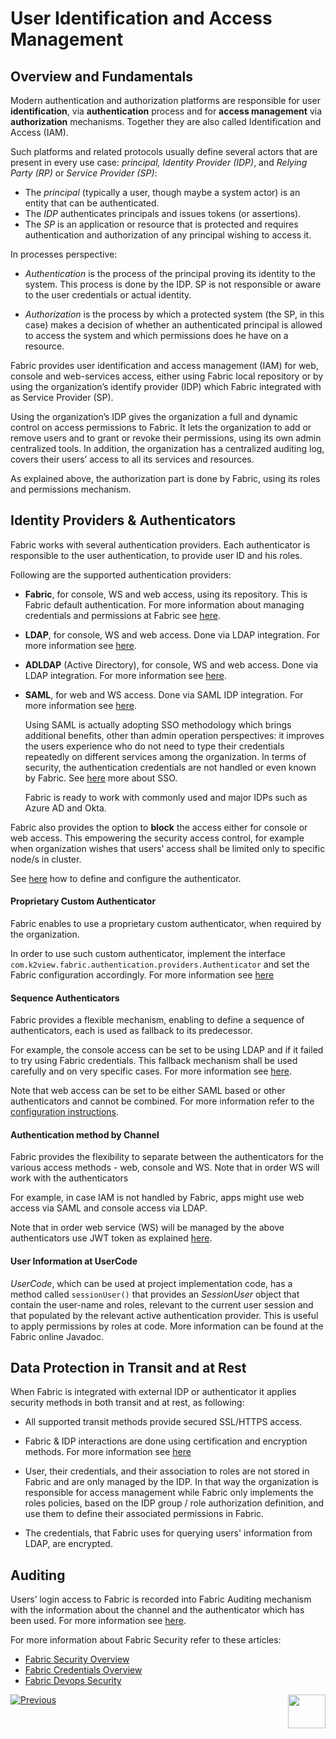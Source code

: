 # User Identification and Access Management

## Overview and Fundamentals 

Modern authentication and authorization platforms are responsible for user **identification**, via **authentication** process and for **access management** via **authorization** mechanisms. Together they are also called Identification and Access (IAM).

Such platforms and related protocols usually define several actors that are present in every use case: *principal, Identity Provider (IDP)*, and *Relying Party (RP)* or *Service Provider (SP)*:

- The *principal* (typically a user, though maybe a system actor) is an entity that can be authenticated.
- The *IDP* authenticates principals and issues tokens (or assertions). 
- The *SP* is an application or resource that is protected and requires authentication and authorization of any principal wishing to access it. 

In processes perspective: 

- *Authentication* is the process of the principal proving its identity to the system.  This process is done by the IDP. SP is not responsible or aware to the user credentials or actual identity.

- *Authorization* is the process by which a protected system (the SP, in this case) makes a decision of whether an authenticated principal is allowed to access the system and which permissions does he have on a resource.



Fabric provides user identification and access management (IAM) for web, console and web-services access, either using Fabric local repository or by using the organization’s identify provider (IDP) which Fabric integrated with as Service Provider (SP). 

Using the organization’s IDP gives the organization a full and dynamic control on access permissions to Fabric. It lets the organization to add or remove users and to grant or revoke their permissions, using its own admin centralized tools. In addition, the organization has a centralized auditing log, covers their users’ access to all its services and resources. 

As explained above, the authorization part is done by Fabric, using its roles and permissions mechanism.

## Identity Providers & Authenticators

Fabric works with several authentication providers. Each authenticator is responsible to the user authentication, to provide user ID and his roles.

Following are the supported authentication providers:

- **Fabric**, for console, WS and web access, using its repository. This is Fabric default authentication. For more information about managing credentials and permissions at Fabric see [here](/articles/17_fabric_credentials/01_fabric_credentials_overview.md).

- **LDAP**, for console, WS and web access. Done via LDAP integration. For more information see [here](/articles/26_fabric_security/11_user_IAM_LDAP.md).

- **ADLDAP** (Active Directory), for console, WS and web access. Done via LDAP integration. For more information see [here](/articles/26_fabric_security/11_user_IAM_LDAP.md).

- **SAML**, for web and WS access. Done via SAML IDP integration. For more information see [here](/articles/26_fabric_security/09_user_IAM_SAML_fundamentals_and_terms.md).

  Using SAML is actually adopting SSO methodology which brings additional benefits, other than admin operation perspectives: it improves the users experience who do not need to type their credentials repeatedly on different services among the organization. In terms of security, the authentication credentials are not handled or even known by Fabric. See [here](/articles/26_fabric_security/08_user_IAM_SSO_overview.md) more about SSO.

  Fabric is ready to work with commonly used and major IDPs such as Azure AD and Okta. 

Fabric also provides the option to **block** the access either for console or web access. This empowering the security access control, for example when organization wishes that users’ access shall be limited only to specific node/s in cluster.

See [here](/articles/26_fabric_security/13_user_IAM_configiration.md) how to define and configure the authenticator. 

#### Proprietary Custom Authenticator

Fabric enables to use a proprietary custom authenticator, when required by the organization.

In order to use such custom authenticator, implement the interface `com.k2view.fabric.authentication.providers.Authenticator` and set the Fabric configuration accordingly. For more information see [here](/articles/26_fabric_security/17_user_IAM_custom_authenticator.md)

#### Sequence Authenticators

Fabric provides a flexible mechanism, enabling to define a sequence of authenticators, each is used as fallback to its predecessor.

For example, the console access can be set to be using LDAP and if it failed to try using Fabric credentials. This fallback mechanism shall be used carefully and on very specific cases. For more information see [here](/articles/26_fabric_security/13_user_IAM_configiration.md#sequence-authenticators).

Note that web access can be set to be either SAML based or other authenticators and cannot be combined. For more information refer to the [configuration instructions](/articles/26_fabric_security/13_user_IAM_configiration.md).

#### Authentication method by Channel

Fabric provides the flexibility to separate between the authenticators for the various access methods - web, console and WS. Note that in order WS will work with the authenticators

For example, in case IAM is not handled by Fabric, apps might use web access via SAML and console access via LDAP.  

Note that in order web service (WS) will be managed by the above authenticators use JWT token as explained [here](/articles/26_fabric_security/05_fabric_webservices_security.md).

#### User Information at UserCode 

*UserCode*, which can be used at project implementation code, has a method called `sessionUser()` that provides an *SessionUser* object that contain the user-name and roles, relevant to the current user session and that populated by the relevant active authentication provider. This is useful to apply  permissions by roles at code. More information can be found at the Fabric online Javadoc.



## Data Protection in Transit and at Rest

When Fabric is integrated with external IDP or authenticator it applies security methods in both transit and at rest, as following:

- All supported transit methods provide secured SSL/HTTPS access.

- Fabric & IDP interactions are done using certification and encryption methods. For more information see [here](/articles/26_fabric_security/09_user_IAM_SAML_fundamentals_and_terms.md)

- User, their credentials, and their association to roles are not stored in Fabric and are only managed by the IDP. In that way the organization is responsible for access management while Fabric only implements the roles policies,  based on the IDP group / role authorization definition, and use them to define their associated permissions in Fabric.

- The credentials, that Fabric uses for querying users' information from LDAP, are encrypted. 



## Auditing

Users’ login access to Fabric is recorded into Fabric Auditing mechanism with the information about the channel and the authenticator which has been used. For more information see [here](/articles/26_fabric_security/16_user_IAM_auditing.md).



For more information about Fabric Security refer to these articles:

- [Fabric Security Overview](/articles/26_fabric_security/01_fabric_security_overview.md)
- [Fabric Credentials Overview](/articles/17_fabric_credentials/01_fabric_credentials_overview.md)
- [Fabric Devops Security](/articles/99_fabric_infras/devops/01_fabric_security_overview.md)



[![Previous](/articles/images/Previous.png)](/articles/26_fabric_security/06_data_masking.md)[<img align="right" width="60" height="54" src="/articles/images/Next.png">](/articles/26_fabric_security/08_user_IAM_SSO_overview.md)